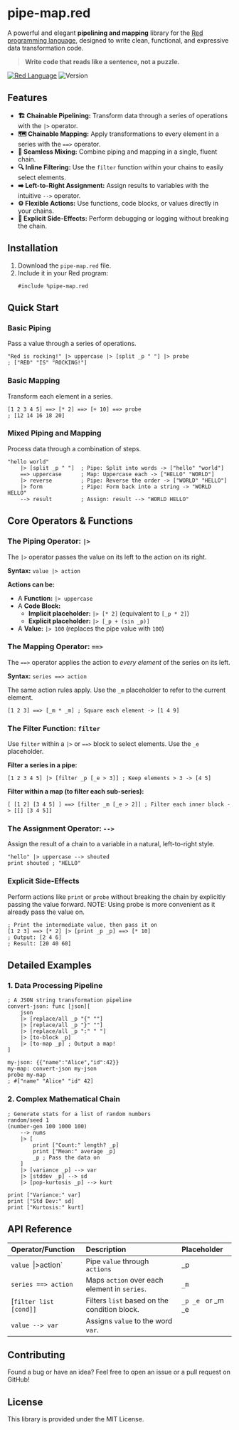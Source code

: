 # pipe-map.red

A powerful and elegant **pipelining and mapping** library for the [Red programming language](https://www.red-lang.org), designed to write clean, functional, and expressive data transformation code.

> **Write code that reads like a sentence, not a puzzle.**

[![Red Language](https://img.shields.io/badge/Red-Language-red.svg)](https://www.red-lang.org)
![Version](https://img.shields.io/badge/Version-2.4.3-lightgrey.svg)

## Features

* **🏗️ Chainable Pipelining:** Transform data through a series of operations with the `|>` operator.
* **🗺️ Chainable Mapping:** Apply transformations to every element in a series with the `==>` operator.
* **🔀 Seamless Mixing:** Combine piping and mapping in a single, fluent chain.
* **🔍 Inline Filtering:** Use the `filter` function within your chains to easily select elements.
* **➡️ Left-to-Right Assignment:** Assign results to variables with the intuitive `-->` operator.
* **⚙️ Flexible Actions:** Use functions, code blocks, or values directly in your chains.
* **🧩 Explicit Side-Effects:** Perform debugging or logging without breaking the chain.

## Installation

1. Download the `pipe-map.red` file.
2. Include it in your Red program:
   ```red
   #include %pipe-map.red
   ```

## Quick Start

### Basic Piping

Pass a value through a series of operations.

```red
"Red is rocking!" |> uppercase |> [split _p " "] |> probe
; ["RED" "IS" "ROCKING!"]
```

### Basic Mapping

Transform each element in a series.

```red
[1 2 3 4 5] ==> [* 2] ==> [+ 10] ==> probe
; [12 14 16 18 20]
```

### Mixed Piping and Mapping

Process data through a combination of steps.

```red
"hello world"
    |> [split _p " "]  ; Pipe: Split into words -> ["hello" "world"]
    ==> uppercase      ; Map: Uppercase each -> ["HELLO" "WORLD"]
    |> reverse         ; Pipe: Reverse the order -> ["WORLD" "HELLO"]
    |> form            ; Pipe: Form back into a string -> "WORLD HELLO"
    --> result         ; Assign: result --> "WORLD HELLO"
```

## Core Operators & Functions

### The Piping Operator: `|>`

The `|>` operator passes the value on its left to the action on its right.

**Syntax:** `value |> action`

**Actions can be:**

* A **Function:** `|> uppercase`
* A **Code Block:**
  * **Implicit placeholder:** `|> [* 2]` (equivalent to `[_p * 2]`)
  * **Explicit placeholder:** `|> [_p + (sin _p)]`
* A **Value:** `|> 100` (replaces the pipe value with `100`)

### The Mapping Operator: `==>`

The `==>` operator applies the action to *every element* of the series on its left.

**Syntax:** `series ==> action`

The same action rules apply. Use the `_m` placeholder to refer to the current element.

```red
[1 2 3] ==> [_m * _m] ; Square each element -> [1 4 9]
```

### The Filter Function: `filter`

Use `filter` within a `|>` or `==>` block to select elements. Use the `_e` placeholder.

**Filter a series in a pipe:**

```red
[1 2 3 4 5] |> [filter _p [_e > 3]] ; Keep elements > 3 -> [4 5]
```

**Filter within a map (to filter each sub-series):**

```red
[ [1 2] [3 4 5] ] ==> [filter _m [_e > 2]] ; Filter each inner block -> [[] [3 4 5]]
```

### The Assignment Operator: `-->`

Assign the result of a chain to a variable in a natural, left-to-right style.

```red
"hello" |> uppercase --> shouted
print shouted ; "HELLO"
```

### Explicit Side-Effects

Perform actions like `print` or `probe` without breaking the chain by explicitly passing the value forward.
NOTE: Using probe is more convenient as it already pass the value on.

```red
; Print the intermediate value, then pass it on
[1 2 3] ==> [* 2] |> [print _p _p] ==> [* 10] 
; Output: [2 4 6]
; Result: [20 40 60]
```

## Detailed Examples

### 1. Data Processing Pipeline

```red
; A JSON string transformation pipeline
convert-json: func [json][
    json
    |> [replace/all _p "{" ""]
    |> [replace/all _p "}" ""]
    |> [replace/all _p ":" " "]
    |> [to-block _p]
    |> [to-map _p] ; Output a map!
]

my-json: {{"name":"Alice","id":42}}
my-map: convert-json my-json
probe my-map
; #["name" "Alice" "id" 42]
```

### 2. Complex Mathematical Chain

```red
; Generate stats for a list of random numbers
random/seed 1
(number-gen 100 1000 100)
    --> nums
    |> [
        print ["Count:" length? _p]
        print ["Mean:" average _p]
        _p ; Pass the data on
    ]
    |> [variance _p] --> var
    |> [stddev _p] --> sd
    |> [pop-kurtosis _p] --> kurt

print ["Variance:" var]
print ["Std Dev:" sd]
print ["Kurtosis:" kurt]
```

## API Reference

| Operator/Function        | Description                                      | Placeholder         |
| :----------------------- | :----------------------------------------------- | :------------------ |
| `value `&#124;>action` | Pipe `value` through `actions`               | _p                  |
| `series ==> action`    | Maps `action` over each element in `series`. | `_m`              |
| [`filter list [cond]]` | Filters `list` based on the condition block.   | `_p _e ` or _m _e |
| `value --> var`        | Assigns `value` to the word `var`.           |                     |

## Contributing

Found a bug or have an idea? Feel free to open an issue or a pull request on GitHub!

## License

This library is provided under the MIT License.
